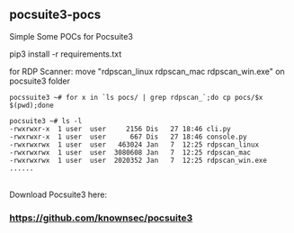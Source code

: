 ## pocsuite3-pocs
Simple Some POCs for Pocsuite3

pip3 install -r requirements.txt

for RDP Scanner:
move "rdpscan_linux  rdpscan_mac  rdpscan_win.exe" on pocsuite3 folder

```
pocssuite3 ~# for x in `ls pocs/ | grep rdpscan_`;do cp pocs/$x $(pwd);done
```
```
pocsuite3 ~# ls -l
-rwxrwxr-x  1 user  user     2156 Dis   27 18:46 cli.py
-rwxrwxr-x  1 user  user      667 Dis   27 18:46 console.py
-rwxrwxrwx  1 user  user   463024 Jan   7  12:25 rdpscan_linux
-rwxrwxrwx  1 user  user  3080608 Jan   7  12:25 rdpscan_mac
-rwxrwxrwx  1 user  user  2020352 Jan   7  12:25 rdpscan_win.exe
......
```


<br> Download Pocsuite3 here:
### <a href="https://github.com/knownsec/pocsuite3">https://github.com/knownsec/pocsuite3</a>

